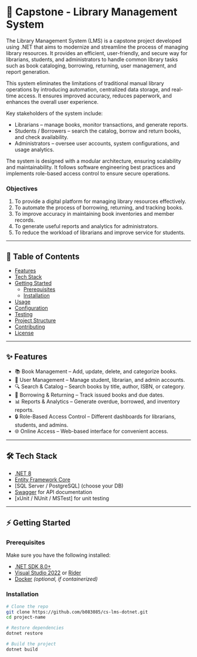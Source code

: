# 🚀 Capstone - Library Management System

The Library Management System (LMS) is a capstone project developed using .NET that aims to modernize and streamline the process of managing library resources. It provides an efficient, user-friendly, and secure way for librarians, students, and administrators to handle common library tasks such as book cataloging, borrowing, returning, user management, and report generation.

This system eliminates the limitations of traditional manual library operations by introducing automation, centralized data storage, and real-time access. It ensures improved accuracy, reduces paperwork, and enhances the overall user experience.

Key stakeholders of the system include:
- Librarians – manage books, monitor transactions, and generate reports.
- Students / Borrowers – search the catalog, borrow and return books, and check availability.
- Administrators – oversee user accounts, system configurations, and usage analytics.

The system is designed with a modular architecture, ensuring scalability and maintainability. It follows software engineering best practices and implements role-based access control to ensure secure operations.

### Objectives
1. To provide a digital platform for managing library resources effectively.
2. To automate the process of borrowing, returning, and tracking books.
3. To improve accuracy in maintaining book inventories and member records.
4. To generate useful reports and analytics for administrators.
5. To reduce the workload of librarians and improve service for students.

---

## 📖 Table of Contents
- [Features](#-features)
- [Tech Stack](#-tech-stack)
- [Getting Started](#-getting-started)
  - [Prerequisites](#prerequisites)
  - [Installation](#installation)
- [Usage](#-usage)
- [Configuration](#-configuration)
- [Testing](#-testing)
- [Project Structure](#-project-structure)
- [Contributing](#-contributing)
- [License](#-license)

---

## ✨ Features
- 📚 Book Management – Add, update, delete, and categorize books.
- 👤 User Management – Manage student, librarian, and admin accounts.
- 🔍 Search & Catalog – Search books by title, author, ISBN, or category.
- 🔄 Borrowing & Returning – Track issued books and due dates.
- 📊 Reports & Analytics – Generate overdue, borrowed, and inventory reports.
- 🔒 Role-Based Access Control – Different dashboards for librarians, students, and admins.
- 🌐 Online Access – Web-based interface for convenient access.

---

## 🛠 Tech Stack
- [.NET 8](https://dotnet.microsoft.com/)
- [Entity Framework Core](https://learn.microsoft.com/en-us/ef/core/)
- [SQL Server / PostgreSQL] (choose your DB)
- [Swagger](https://swagger.io/) for API documentation
- [xUnit / NUnit / MSTest] for unit testing

---

## ⚡ Getting Started

### Prerequisites
Make sure you have the following installed:
- [.NET SDK 8.0+](https://dotnet.microsoft.com/en-us/download)
- [Visual Studio 2022](https://visualstudio.microsoft.com/) or [Rider](https://www.jetbrains.com/rider/)
- [Docker](https://www.docker.com/) *(optional, if containerized)*

### Installation
```bash
# Clone the repo
git clone https://github.com/b083085/cs-lms-dotnet.git
cd project-name

# Restore dependencies
dotnet restore

# Build the project
dotnet build
